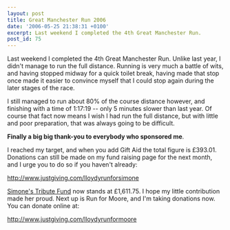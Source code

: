 ```yaml
---
layout: post
title: Great Manchester Run 2006
date: '2006-05-25 21:38:31 +0100'
excerpt: Last weekend I completed the 4th Great Manchester Run.
post_id: 75
---
```

Last weekend I completed the 4th Great Manchester Run. Unlike last year, I didn't manage to run the full distance. Running is very much a battle of wits, and having stopped midway for a quick toilet break, having made that stop once made it easier to convince myself that I could stop again during the later stages of the race.

I still managed to run about 80% of the course distance however, and finishing with a time of 1:17:19 -- only 5 minutes slower than last year. Of course that fact now means I wish I had run the full distance, but with little and poor preparation, that was always going to be difficult.

**Finally a big big thank-you to everybody who sponsored me**.

I reached my target, and when you add Gift Aid the total figure is £393.01. Donations can still be made on my fund raising page for the next month, and I urge you to do so if you haven't already:

<http://www.justgiving.com/lloydyrunforsimone>

[Simone's Tribute Fund][1] now stands at £1,611.75. I hope my little contribution made her proud. Next up is Run for Moore, and I'm taking donations now. You can donate online at:

<http://www.justgiving.com/lloydyrunformoore>

[1]: http://justgiving.com/simonestuart/